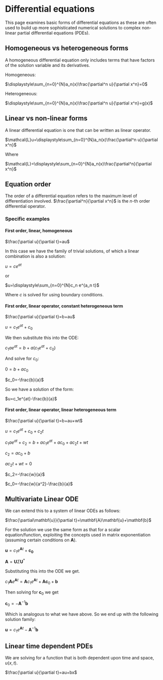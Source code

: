 # Differential equations

This page examines basic forms of differential equations as these are often used to build up more sophisticated numerical solutions to complex non-linear partial differential equations (PDEs).

## Homogeneous vs heterogeneous forms

A homogeneous differential equation only includes terms that have factors of the solution variable and its derivatives.

Homogeneous:

$\displaystyle\sum_{n=0}^{N}a_n(x)\frac{\partial^n u}{\partial x^n}=0$

Heterogeneous:

$\displaystyle\sum_{n=0}^{N}a_n(x)\frac{\partial^n u}{\partial x^n}=g(x)$

## Linear vs non-linear forms

A linear differential equation is one that can be written as linear operator.

$\mathcal{L}u=\displaystyle\sum_{n=0}^{N}a_n(x)\frac{\partial^n u}{\partial x^n}$

Where

$\mathcal{L}=\displaystyle\sum_{n=0}^{N}a_n(x)\frac{\partial^n}{\partial x^n}$

## Equation order

The order of a differential equation refers to the maximum level of differentiation involved. $\frac{\partial^n}{\partial x^n}$ is the $n$-th order differential operator.

### Specific examples

#### First order, linear, homogeneous

$\frac{\partial u}{\partial t}=au$

In this case we have the family of trivial solutions, of which a linear combination is also a solution:

$u=ce^{at}$

or

$u=\displaystyle\sum_{n=0}^{N}c_n e^{a_n t}$

Where $c$ is solved for using boundary conditions.

#### First order, linear operator, constant heterogeneous term

$\frac{\partial u}{\partial t}=b+au$

$u=c_1e^{at}+c_0$

We then substitute this into the ODE:

$c_1ae^{at}=b+a(c_1e^{at}+c_0)$

And solve for $c_0$:

$0=b+ac_0$

$c_0=-\frac{b}{a}$

So we have a solution of the form:

$u=c_1e^{at}-\frac{b}{a}$

#### First order, linear operator, linear heterogeneous term

$\frac{\partial u}{\partial t}=b+au+wt$

$u=c_1e^{at}+c_0+c_2t$

$c_1ae^{at}+c_2=b+ac_1e^{at}+ac_0+ac_2t+wt$

$c_2=ac_0+b$

$ac_2t+wt=0$

$c_2=-\frac{w}{a}$

$c_0=-\frac{w}{a^2}-\frac{b}{a}$

## Multivariate Linear ODE

We can extend this to a system of linear ODEs as follows:

$\frac{\partial\mathbf{u}}{\partial t}=\mathbf{A}\mathbf{u}+\mathbf{b}$

For the solution we use the same form as that for a scalar equation/function, exploiting the concepts used in matrix exponentiation (assuming certain conditions on $\mathbf{A}$).

$\mathbf{u}=c_1e^{\mathbf{A}t}+\mathbf{c_0}$

$\mathbf{A}=\mathbf{U}\Sigma\mathbf{U}^*$

Substituting this into the ODE we get.

$c_1\mathbf{A}e^{\mathbf{A}t}=\mathbf{A}c_1e^{\mathbf{A}t}+\mathbf{A}\mathbf{c}_0+\mathbf{b}$

Then solving for $\mathbf{c}_0$ we get

$\mathbf{c}_0=-\mathbf{A}^{-1}\mathbf{b}$

Which is analogous to what we have above. So we end up with the following solution family:

$\mathbf{u}=c_1e^{\mathbf{A}t}-\mathbf{A}^{-1}\mathbf{b}$

## Linear time dependent PDEs

We are solving for a function that is both dependent upon time and space, $u(x,t)$.

$\frac{\partial u}{\partial t}=au+bx$
